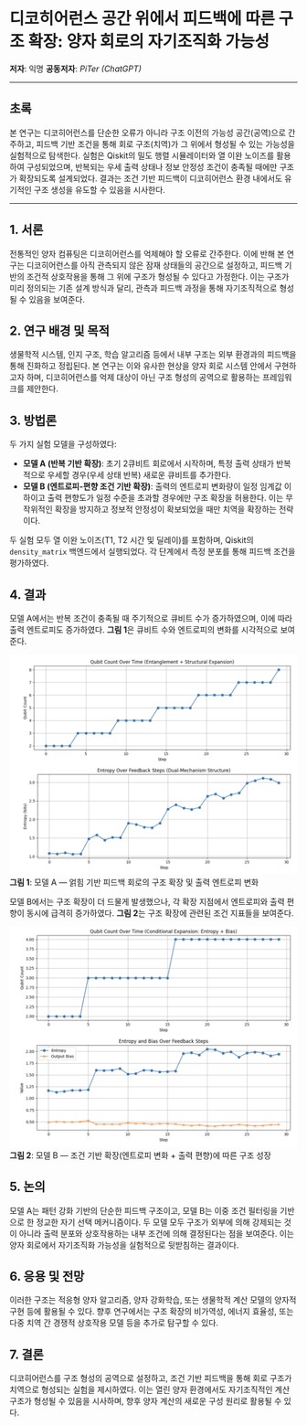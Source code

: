 # 디코히어런스 공간 위에서 피드백에 따른 구조 확장: 양자 회로의 자기조직화 가능성

**저자**: 익명
**공동저자**: *PiTer (ChatGPT)*

---

## 초록

본 연구는 디코히어런스를 단순한 오류가 아니라 구조 이전의 가능성 공간(공역)으로 간주하고, 피드백 기반 조건을 통해 회로 구조(치역)가 그 위에서 형성될 수 있는 가능성을 실험적으로 탐색한다. 실험은 Qiskit의 밀도 행렬 시뮬레이터와 열 이완 노이즈를 활용하여 구성되었으며, 반복되는 우세 출력 상태나 정보 안정성 조건이 충족될 때에만 구조가 확장되도록 설계되었다. 결과는 조건 기반 피드백이 디코히어런스 환경 내에서도 유기적인 구조 생성을 유도할 수 있음을 시사한다.

---

## 1. 서론

전통적인 양자 컴퓨팅은 디코히어런스를 억제해야 할 오류로 간주한다. 이에 반해 본 연구는 디코히어런스를 아직 관측되지 않은 잠재 상태들의 공간으로 설정하고, 피드백 기반의 조건적 상호작용을 통해 그 위에 구조가 형성될 수 있다고 가정한다. 이는 구조가 미리 정의되는 기존 설계 방식과 달리, 관측과 피드백 과정을 통해 자기조직적으로 형성될 수 있음을 보여준다.

## 2. 연구 배경 및 목적

생물학적 시스템, 인지 구조, 학습 알고리즘 등에서 내부 구조는 외부 환경과의 피드백을 통해 진화하고 정립된다. 본 연구는 이와 유사한 현상을 양자 회로 시스템 안에서 구현하고자 하며, 디코히어런스를 억제 대상이 아닌 구조 형성의 공역으로 활용하는 프레임워크를 제안한다.

## 3. 방법론

두 가지 실험 모델을 구성하였다:

* **모델 A (반복 기반 확장)**: 초기 2큐비트 회로에서 시작하며, 특정 출력 상태가 반복적으로 우세할 경우(우세 상태 반복) 새로운 큐비트를 추가한다.
* **모델 B (엔트로피-편향 조건 기반 확장)**: 출력의 엔트로피 변화량이 일정 임계값 이하이고 출력 편향도가 일정 수준을 초과할 경우에만 구조 확장을 허용한다. 이는 무작위적인 확장을 방지하고 정보적 안정성이 확보되었을 때만 치역을 확장하는 전략이다.

두 실험 모두 열 이완 노이즈(T1, T2 시간 및 딜레이)를 포함하며, Qiskit의 `density_matrix` 백엔드에서 실행되었다. 각 단계에서 측정 분포를 통해 피드백 조건을 평가하였다.

## 4. 결과

모델 A에서는 반복 조건이 충족될 때 주기적으로 큐비트 수가 증가하였으며, 이에 따라 출력 엔트로피도 증가하였다. **그림 1**은 큐비트 수와 엔트로피의 변화를 시각적으로 보여준다.

![Model A result](./figures/result_1.png)
**그림 1**: 모델 A — 얽힘 기반 피드백 회로의 구조 확장 및 출력 엔트로피 변화

모델 B에서는 구조 확장이 더 드물게 발생했으나, 각 확장 지점에서 엔트로피와 출력 편향이 동시에 급격히 증가하였다. **그림 2**는 구조 확장에 관련된 조건 지표들을 보여준다.

![Model B result](./figures/result_2.png)
**그림 2**: 모델 B — 조건 기반 확장(엔트로피 변화 + 출력 편향)에 따른 구조 성장

## 5. 논의

모델 A는 패턴 강화 기반의 단순한 피드백 구조이고, 모델 B는 이중 조건 필터링을 기반으로 한 정교한 자기 선택 메커니즘이다. 두 모델 모두 구조가 외부에 의해 강제되는 것이 아니라 출력 분포와 상호작용하는 내부 조건에 의해 결정된다는 점을 보여준다. 이는 양자 회로에서 자기조직화 가능성을 실험적으로 뒷받침하는 결과이다.

## 6. 응용 및 전망

이러한 구조는 적응형 양자 알고리즘, 양자 강화학습, 또는 생물학적 계산 모델의 양자적 구현 등에 활용될 수 있다. 향후 연구에서는 구조 확장의 비가역성, 에너지 효율성, 또는 다중 치역 간 경쟁적 상호작용 모델 등을 추가로 탐구할 수 있다.

## 7. 결론

디코히어런스를 구조 형성의 공역으로 설정하고, 조건 기반 피드백을 통해 회로 구조가 치역으로 형성되는 실험을 제시하였다. 이는 열린 양자 환경에서도 자기조직적인 계산 구조가 형성될 수 있음을 시사하며, 향후 양자 계산의 새로운 구성 원리로 활용될 수 있다.
